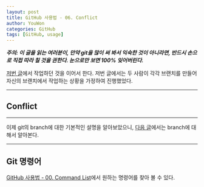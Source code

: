 ```yaml
---
layout: post
title: GitHub 사용법 - 06. Conflict
author: YouWon
categories: GitHub
tags: [GitHub, usage]
---
```



***주의: 이 글을 읽는 여러분이, 만약 git을 많이 써 봐서 익숙한 것이 아니라면, 반드시 손으로 직접 따라 칠 것을 권한다. 눈으로만 보면 100% 잊어버린다.***

[저번 글](https://greeksharifa.github.io/github/2018/08/11/github-usage-05-branch-basic/)에서 작업하던 것을 이어서 한다. 저번 글에서는 두 사람이 각각 브랜치를 만들어 자신의 브랜치에서 작업하는 상황을 가정하여 진행했었다.

---

## Conflict



---

이제 git의 branch에 대한 기본적인 설명을 알아보았으니, [다음 글](https://greeksharifa.github.io/github/2018/08/11/github-usage-05-branch-basic/)에서는 branch에 대해서 알아본다.

---

## Git 명령어

[GitHub 사용법 - 00. Command List](https://greeksharifa.github.io/github/2018/06/29/github-usage-00-command-list/)에서 원하는 명령어를 찾아 볼 수 있다.
